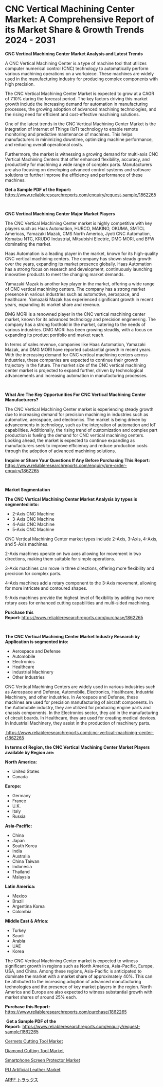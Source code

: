 <p><h1>CNC Vertical Machining Center Market: A Comprehensive Report of its Market Share & Growth Trends 2024 - 2031</h1></p><p><strong>CNC Vertical Machining Center Market Analysis and Latest Trends</strong></p>
<p><p>A CNC Vertical Machining Center is a type of machine tool that utilizes computer numerical control (CNC) technology to automatically perform various machining operations on a workpiece. These machines are widely used in the manufacturing industry for producing complex components with high precision.</p><p>The CNC Vertical Machining Center Market is expected to grow at a CAGR of 7.10% during the forecast period. The key factors driving this market growth include the increasing demand for automation in manufacturing processes, the growing adoption of advanced machining technologies, and the rising need for efficient and cost-effective machining solutions.</p><p>One of the latest trends in the CNC Vertical Machining Center Market is the integration of Internet of Things (IoT) technology to enable remote monitoring and predictive maintenance of machines. This helps manufacturers in minimizing downtime, optimizing machine performance, and reducing overall operational costs.</p><p>Furthermore, the market is witnessing a growing demand for multi-axis CNC Vertical Machining Centers that offer enhanced flexibility, accuracy, and productivity for machining a wide range of complex parts. Manufacturers are also focusing on developing advanced control systems and software solutions to further improve the efficiency and performance of these machines.</p></p>
<p><strong>Get a Sample PDF of the Report:&nbsp;</strong> <a href="https://www.reliableresearchreports.com/enquiry/request-sample/1862265">https://www.reliableresearchreports.com/enquiry/request-sample/1862265</a></p>
<p>&nbsp;</p>
<p><strong>CNC Vertical Machining Center Major Market Players</strong></p>
<p><p>The CNC Vertical Machining Center market is highly competitive with key players such as Haas Automation, HURCO, MAKINO, OKUMA, SMTCL Americas, Yamazaki Mazak, CMS North America, Jyoti CNC Automation, Komatsu NTC, KRUDO Industrial, Mitsubishi Electric, DMG MORI, and BFW dominating the market.</p><p>Haas Automation is a leading player in the market, known for its high-quality CNC vertical machining centers. The company has shown steady growth over the years, expanding its market presence globally. Haas Automation has a strong focus on research and development, continuously launching innovative products to meet the changing market demands.</p><p>Yamazaki Mazak is another key player in the market, offering a wide range of CNC vertical machining centers. The company has a strong market presence in various industries such as automotive, aerospace, and healthcare. Yamazaki Mazak has experienced significant growth in recent years, expanding its market share and revenue.</p><p>DMG MORI is a renowned player in the CNC vertical machining center market, known for its advanced technology and precision engineering. The company has a strong foothold in the market, catering to the needs of various industries. DMG MORI has been growing steadily, with a focus on expanding its product portfolio and market reach.</p><p>In terms of sales revenue, companies like Haas Automation, Yamazaki Mazak, and DMG MORI have reported substantial growth in recent years. With the increasing demand for CNC vertical machining centers across industries, these companies are expected to continue their growth trajectory in the future. The market size of the CNC vertical machining center market is projected to expand further, driven by technological advancements and increasing automation in manufacturing processes.</p></p>
<p>&nbsp;</p>
<p><strong>What Are The Key Opportunities For CNC Vertical Machining Center Manufacturers?</strong></p>
<p><p>The CNC Vertical Machining Center market is experiencing steady growth due to increasing demand for precision machining in industries such as automotive, aerospace, and electronics. The market is being driven by advancements in technology, such as the integration of automation and IoT capabilities. Additionally, the rising trend of customization and complex part production is fueling the demand for CNC vertical machining centers. Looking ahead, the market is expected to continue expanding as manufacturers seek to improve efficiency and reduce production costs through the adoption of advanced machining solutions.</p></p>
<p><strong>Inquire or Share Your Questions If Any Before Purchasing This Report:</strong> <a href="https://www.reliableresearchreports.com/enquiry/pre-order-enquiry/1862265">https://www.reliableresearchreports.com/enquiry/pre-order-enquiry/1862265</a></p>
<p>&nbsp;</p>
<p><strong>Market Segmentation</strong></p>
<p><strong>The CNC Vertical Machining Center Market Analysis by types is segmented into:</strong></p>
<p><ul><li>2-Axis CNC Machine</li><li>3-Axis CNC Machine</li><li>4-Axis CNC Machine</li><li>5-Axis CNC Machine</li></ul></p>
<p><p>CNC Vertical Machining Center market types include 2-Axis, 3-Axis, 4-Axis, and 5-Axis machines. </p><p>2-Axis machines operate on two axes allowing for movement in two directions, making them suitable for simple operations. </p><p>3-Axis machines can move in three directions, offering more flexibility and precision for complex parts. </p><p>4-Axis machines add a rotary component to the 3-Axis movement, allowing for more intricate and contoured shapes.</p><p>5-Axis machines provide the highest level of flexibility by adding two more rotary axes for enhanced cutting capabilities and multi-sided machining.</p></p>
<p><strong>Purchase this Report:&nbsp;</strong><a href="https://www.reliableresearchreports.com/purchase/1862265">https://www.reliableresearchreports.com/purchase/1862265</a></p>
<p>&nbsp;</p>
<p><strong>The CNC Vertical Machining Center Market Industry Research by Application is segmented into:</strong></p>
<p><ul><li>Aerospace and Defense</li><li>Automobile</li><li>Electronics</li><li>Healthcare</li><li>Industrial Machinery</li><li>Other Industries</li></ul></p>
<p><p>CNC Vertical Machining Centers are widely used in various industries such as Aerospace and Defense, Automobile, Electronics, Healthcare, Industrial Machinery, and other industries. In Aerospace and Defense, these machines are used for precision manufacturing of aircraft components. In the Automobile industry, they are utilized for producing engine parts and chassis components. In the Electronics sector, they aid in the manufacturing of circuit boards. In Healthcare, they are used for creating medical devices. In Industrial Machinery, they assist in the production of machinery parts.</p></p>
<p><a href="https://www.reliableresearchreports.com/cnc-vertical-machining-center-r1862265">&nbsp;https://www.reliableresearchreports.com/cnc-vertical-machining-center-r1862265</a></p>
<p><strong>In terms of Region, the CNC Vertical Machining Center Market Players available by Region are:</strong></p>
<p>
    <p> <strong> North America: </strong>
        <ul>
            <li>United States</li>
            <li>Canada</li>
        </ul>
        </p> 
    <p> <strong> Europe: </strong>
        <ul>
            <li>Germany</li>
            <li>France</li>
            <li>U.K.</li>
            <li>Italy</li>
            <li>Russia</li>
        </ul>
        </p> 
    <p> <strong> Asia-Pacific: </strong>
        <ul>
            <li>China</li>
            <li>Japan</li>
            <li>South Korea</li>
            <li>India</li>
            <li>Australia</li>
            <li>China Taiwan</li>
            <li>Indonesia</li>
            <li>Thailand</li>
            <li>Malaysia</li>
        </ul>
        </p> 
    <p> <strong> Latin America: </strong>
        <ul>
            <li>Mexico</li>
            <li>Brazil</li>
            <li>Argentina Korea</li>
            <li>Colombia</li>
        </ul>
        </p> 
    <p> <strong> Middle East & Africa: </strong>
        <ul>
            <li>Turkey</li>
            <li>Saudi</li>
            <li>Arabia</li>
            <li>UAE</li>
            <li>Korea</li>
        </ul>
    </p>
    </p>
<p><p>The CNC Vertical Machining Center market is expected to witness significant growth in regions such as North America, Asia-Pacific, Europe, USA, and China. Among these regions, Asia-Pacific is anticipated to dominate the market with a market share of approximately 40%. This can be attributed to the increasing adoption of advanced manufacturing technologies and the presence of key market players in the region. North America and Europe are also expected to witness substantial growth with market shares of around 25% each.</p></p>
<p><strong>Purchase this Report: </strong><a href="https://www.reliableresearchreports.com/purchase/1862265">https://www.reliableresearchreports.com/purchase/1862265</a></p>
<p>&nbsp;<strong>Get a Sample PDF of the Report:&nbsp;&nbsp;</strong><a href="https://www.reliableresearchreports.com/enquiry/request-sample/1862265">https://www.reliableresearchreports.com/enquiry/request-sample/1862265</a></p>
<p><strong></strong></p>
<p><p><a href="https://github.com/ruddyyedelwadw/Market-Research-Report-List-2/blob/main/cermets-cutting-tool-market.md">Cermets Cutting Tool Market</a></p><p><a href="https://github.com/jaidynmorantestelletmjzya/Market-Research-Report-List-2/blob/main/diamond-cutting-tool-market.md">Diamond Cutting Tool Market</a></p><p><a href="https://issuu.com/reportprime-2/docs/smartphone-screen-protector-market-size-2030.pptx">Smartphone Screen Protector Market</a></p><p><a href="https://issuu.com/reportprime-2/docs/pu-artificial-leather-market-size-2030.pptx">PU Artificial Leather Market</a></p><p><a href="https://github.com/SantosDicki04/Market-Research-Report-List-1/blob/main/545767621637.md">ARFF トラックス</a></p></p>